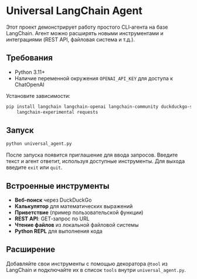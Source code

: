 # Universal LangChain Agent

Этот проект демонстрирует работу простого CLI‑агента на базе LangChain. 
Агент можно расширять новыми инструментами и интеграциями (REST API, файловая система и т.д.).

## Требования

- Python 3.11+
- Наличие переменной окружения `OPENAI_API_KEY` для доступа к ChatOpenAI

Установите зависимости:

```bash
pip install langchain langchain-openai langchain-community duckduckgo-search \
    langchain-experimental requests
```

## Запуск

```bash
python universal_agent.py
```

После запуска появится приглашение для ввода запросов. Введите текст и агент ответит, 
используя доступные инструменты. Для выхода введите `exit` или `quit`.

## Встроенные инструменты

- **Веб‑поиск** через DuckDuckGo
- **Калькулятор** для математических выражений
- **Приветствие** (пример пользовательской функции)
- **REST API**: GET‑запрос по URL
- **Чтение файлов** из локальной файловой системы
- **Python REPL** для выполнения кода

## Расширение

Добавляйте свои инструменты с помощью декоратора `@tool` из LangChain и
подключайте их в список `tools` внутри `universal_agent.py`.

